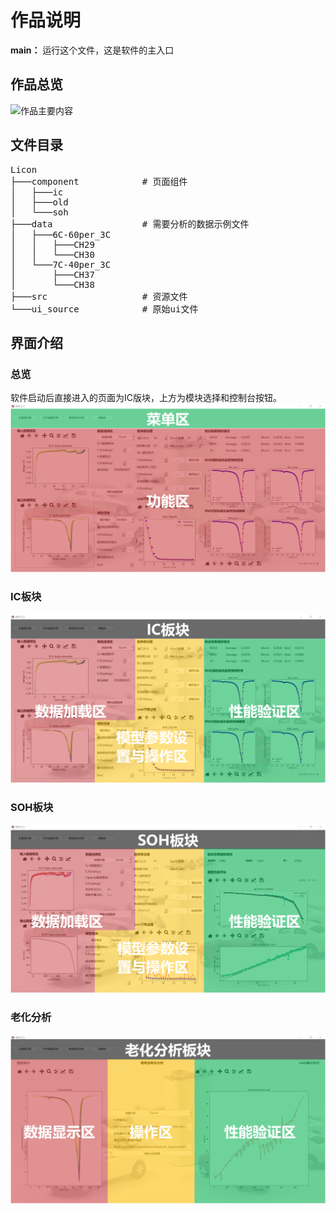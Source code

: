# 作品说明
**main：** 运行这个文件，这是软件的主入口
## 作品总览
![作品主要内容](src/项目总览.jpg)
## 文件目录
<pre>
Licon
├───component            # 页面组件
│   ├───ic
│   ├───old
│   └───soh
├───data                 # 需要分析的数据示例文件
│   ├───6C-60per_3C
│   │   ├───CH29
│   │   └───CH30
│   └───7C-40per_3C
│       ├───CH37
│       └───CH38
├───src                  # 资源文件
└───ui_source            # 原始ui文件
</pre>

## 界面介绍
### 总览
软件启动后直接进入的页面为IC版块，上方为模块选择和控制台按钮。
![总览页面](src/界面总览.jpg)

### IC板块
![IC板块](src/IC板块界面布局.jpg)

### SOH板块
![SOH板块](src/SOH板块界面布局.jpg)

### 老化分析
![老化板块](src/老化分析界面布局.jpg)

